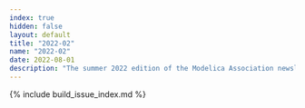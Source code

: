 ```yaml
---
index: true
hidden: false
layout: default
title: "2022-02"
name: "2022-02"
date: 2022-08-01
description: "The summer 2022 edition of the Modelica Association newsletter"
---
```



{% include build_issue_index.md %}
